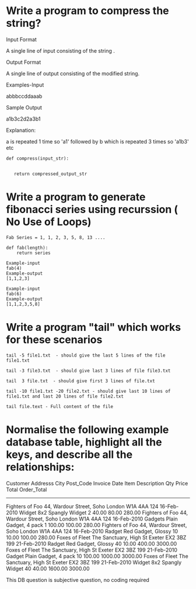 # Write a program to compress the string? 

   Input Format

   A single line of input consisting of the string .

   Output Format

   A single line of output consisting of the modified string.

   Examples-Input

   abbbccddaaab

   Sample Output

   a1b3c2d2a3b1

   Explanation:

   a is repeated 1 time so 'a1' followed by b which is repeated 3 times so 'a1b3' etc


    def compress(input_str):
             

       return compressed_output_str 

# Write a program to generate fibonacci series using recurssion ( No Use of Loops)
    Fab Series = 1, 1, 2, 3, 5, 8, 13 ....

    def fab(length):
        return series

    Example-input
    fab(4)
    Example-output
    [1,1,2,3]

    Example-input
    fab(6)
    Example-output
    [1,1,2,3,5,8]

# Write a program "tail" which works for these scenarios

    tail -5 file1.txt  - should give the last 5 lines of the file file1.txt

    tail -3 file3.txt  - should give last 3 lines of file file3.txt

    tail  3 file.txt  - should give first 3 lines of file.txt

    tail -10 file1.txt -20 file2.txt - should give last 10 lines of file1.txt and last 20 lines of file file2.txt

    tail file.text - Full content of the file

# Normalise the following example database table, highlight all the keys, and describe all the relationships:

  Customer         Addresss                  City    Post_Code  Invoice         Date  Item     Description           Qty  Price   Total    Order_Total
  ---------------  ------------------------  ------  ---------  -------  -----------  -------  --------------------  ---  ------  -------  -----------
  Fighters of Foo  44, Wardour Street, Soho  London  W1A 4AA        124  16-Feb-2010  Widget   8x2 Spangly Widget      2   40.00    80.00       280.00
  Fighters of Foo  44, Wardour Street, Soho  London  W1A 4AA        124  16-Feb-2010  Gadgets  Plain Gadget, 4 pack    1  100.00   100.00       280.00
  Fighters of Foo  44, Wardour Street, Soho  London  W1A 4AA        124  16-Feb-2010  Radget   Red Gadget, Glossy     10   10.00   100.00       280.00
  Foxes of Fleet   The Sanctuary, High St    Exeter  EX2 3BZ        199  21-Feb-2010  Radget   Red Gadget, Glossy     40   10.00   400.00      3000.00
  Foxes of Fleet   The Sanctuary, High St    Exeter  EX2 3BZ        199  21-Feb-2010  Gadget   Plain Gadget, 4 pack   10  100.00  1000.00      3000.00
  Foxes of Fleet   The Sanctuary, High St    Exeter  EX2 3BZ        199  21-Feb-2010  Widget   8x2 Spangly Widget     40   40.00  1600.00      3000.00

  This DB question is subjective question, no coding required